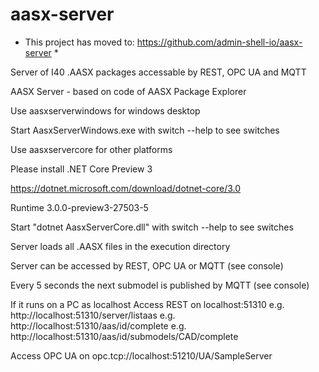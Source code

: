 # aasx-server


* This project has moved to: https://github.com/admin-shell-io/aasx-server *


Server of I40 .AASX packages accessable by REST, OPC UA and MQTT

AASX Server - based on code of AASX Package Explorer


Use aasxserverwindows for windows desktop

Start AasxServerWindows.exe with switch --help to see switches


Use aasxservercore for other platforms

Please install .NET Core Preview 3

https://dotnet.microsoft.com/download/dotnet-core/3.0

Runtime 3.0.0-preview3-27503-5

Start "dotnet AasxServerCore.dll" with switch --help to see switches


Server loads all .AASX files in the execution directory

Server can be accessed by REST, OPC UA or MQTT (see console)

Every 5 seconds the next submodel is published by MQTT (see console)


If it runs on a PC as localhost
Access REST on localhost:51310
e.g. http://localhost:51310/server/listaas
e.g. http://localhost:51310/aas/id/complete
e.g. http://localhost:51310/aas/id/submodels/CAD/complete

Access OPC UA on opc.tcp://localhost:51210/UA/SampleServer
